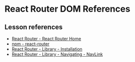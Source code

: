 <h1>
  <span class="headline">React Router DOM</span>
  <span class="subhead">References</span>
</h1>

## Lesson references

- [React Router - React Router Home](https://reactrouter.com/home)
- [npm - react-router](https://www.npmjs.com/package/react-router)
- [React Router - Library - Installation](https://reactrouter.com/start/library/installation)
- [React Router - Library - Navigating - NavLink](https://reactrouter.com/start/library/navigating#navlink)
